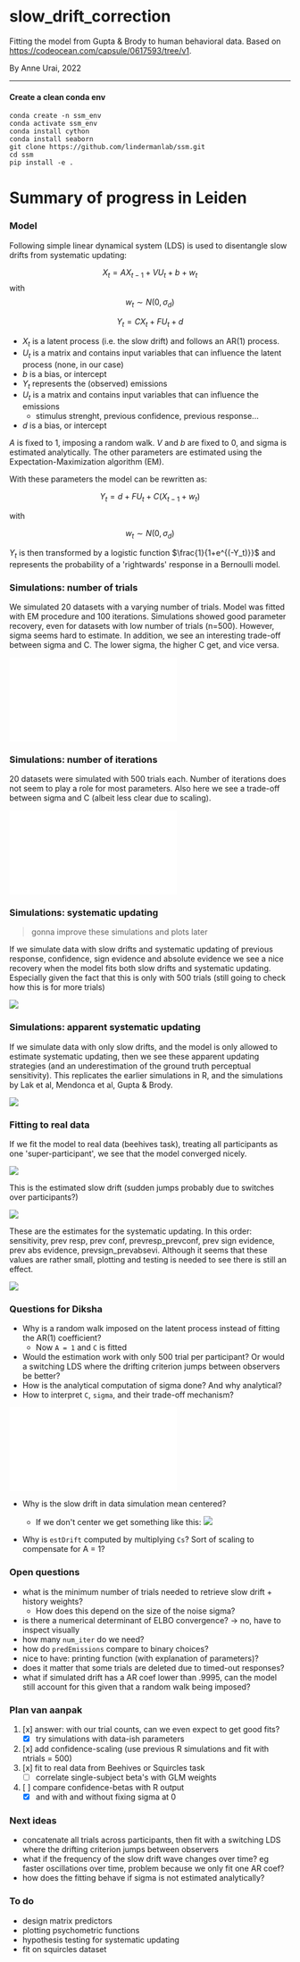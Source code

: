 # slow_drift_correction
Fitting the model from Gupta &amp; Brody to human behavioral data. Based on https://codeocean.com/capsule/0617593/tree/v1.

By Anne Urai, 2022

---

#### Create a clean conda env
```
conda create -n ssm_env
conda activate ssm_env
conda install cython
conda install seaborn
git clone https://github.com/lindermanlab/ssm.git
cd ssm
pip install -e .
```



# Summary of progress in Leiden

### Model

Following simple linear dynamical system (LDS) is used to disentangle slow drifts from systematic updating:

$$X_t = AX_{t-1} + VU_t + b + w_t$$
with 
$$w_t \sim N(0, \sigma_d)$$

$$Y_t = CX_t + FU_t + d$$


- $X_t$ is a latent process (i.e. the slow drift) and follows an AR(1) process.
- $U_t$ is a matrix and contains input variables that can influence the latent process (none, in our case)
- $b$ is a bias, or intercept
- $Y_t$ represents the (observed) emissions
- $U_t$ is a matrix and contains input variables that can influence the emissions
    - stimulus strenght, previous confidence, previous response...
- $d$ is a bias, or intercept


$A$ is fixed to 1, imposing a random walk. $V$ and $b$ are fixed to 0, and sigma is estimated analytically.
The other parameters are estimated using the Expectation-Maximization algorithm (EM).

With these parameters the model can be rewritten as:

$$Y_t = d + FU_t + C(X_{t-1} + w_t)$$ 

with 

$$w_t \sim N(0, \sigma_d)$$

$Y_t$ is then transformed by a logistic function $\frac{1}{1+e^{(-Y_t)}}$ and represents the probability of a 'rightwards' response in a Bernoulli model.


### Simulations: number of trials

We simulated 20 datasets with a varying number of trials. Model was fitted with EM procedure and 100 iterations.
Simulations showed good parameter recovery, even for datasets with low number of trials (n=500).
However, sigma seems hard to estimate. In addition, we see an interesting trade-off between sigma and C. The lower sigma, the higher C get, and vice versa.

![](recovery_n_trials.pdf)
 
### Simulations: number of iterations

20 datasets were simulated with 500 trials each. Number of iterations does not seem to play a role for most parameters.
Also here we see a trade-off between sigma and C (albeit less clear due to scaling).

![](recovery_n_iterations.pdf)

### Simulations: systematic updating
> gonna improve these simulations and plots later

If we simulate data with slow drifts and systematic updating of previous response, confidence, sign evidence and absolute evidence we see a nice recovery when the model fits both slow drifts and systematic updating.
Especially given the fact that this is only with 500 trials (still going to check how this is for more trials)

![](parameter_recoveryConfEvidence_1111.PNG)


### Simulations: apparent systematic updating

If we simulate data with only slow drifts, and the model is only allowed to estimate systematic updating, then we see these apparent updating strategies (and an underestimation of the ground truth perceptual sensitivity). This replicates the earlier simulations in R, and the simulations by Lak et al, Mendonca et al, Gupta & Brody.

![](parameter_recoveryConfEvidence_1001.PNG)

### Fitting to real data

If we fit the model to real data (beehives task), treating all participants as one 'super-participant', we see that the model converged nicely. 

![](convergence_beehives.png)

This is the estimated slow drift (sudden jumps probably due to switches over participants?)

![](slowdrift_beehives.png)

These are the estimates for the systematic updating.
In this order: sensitivity, prev resp, prev conf, prevresp_prevconf, prev sign evidence, prev abs evidence, prevsign_prevabsevi.
Although it seems that these values are rather small, plotting and testing is needed to see there is still an effect.

![](params.PNG)



### Questions for Diksha
- Why is a random walk imposed on the latent process instead of fitting the AR(1) coefficient?
    - Now `A = 1` and `C` is fitted
- Would the estimation work with only 500 trial per participant? Or would a switching LDS where the drifting criterion jumps between observers be better?
- How is the analytical computation of sigma done? And why analytical?
- How to interpret `C`, `sigma`, and their trade-off mechanism? 

![](tradeoff_sigma_C.pdf)

- Why is the slow drift in data simulation mean centered?
    - If we don't center we get something like this:
![](non_centered_drift.png)

- Why is `estDrift` computed by multiplying `Cs`? Sort of scaling to compensate for A = 1?





### Open questions
- what is the minimum number of trials needed to retrieve slow drift + history weights?
    - How does this depend on the size of the noise sigma?
- is there a numerical determinant of ELBO convergence? -> no, have to inspect visually
- how many `num_iter` do we need?
- how do `predEmissions` compare to binary choices?
- nice to have: printing function (with explanation of parameters)?
- does it matter that some trials are deleted due to timed-out responses?
- what if simulated drift has a AR coef lower than .9995, can the model still account for this given that a random walk being imposed?


### Plan van aanpak
1. [x] answer: with our trial counts, can we even expect to get good fits?
     - [x] try simulations with data-ish parameters
2. [x] add confidence-scaling (use previous R simulations and fit with ntrials = 500)
3. [x] fit to real data from Beehives or Squircles task
    - [ ] correlate single-subject beta's with GLM weights
4. [ ] compare confidence-betas with R output
    - [x] and with and without fixing sigma at 0

### Next ideas
- concatenate all trials across participants, then fit with a switching LDS where the drifting criterion jumps between observers
- what if the frequency of the slow drift wave changes over time? eg faster oscillations over time, problem because we only fit one AR coef?
- how does the fitting behave if sigma is not estimated analytically?

### To do
- design matrix predictors
- plotting psychometric functions
- hypothesis testing for systematic updating
- fit on squircles dataset


